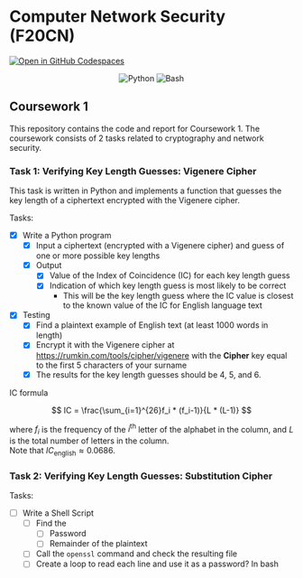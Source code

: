 # Computer Network Security (F20CN)

[![Open in GitHub Codespaces](https://github.com/codespaces/badge.svg)](https://codespaces.new/cr2007/F20CN-CW1)

<div align="center">
  <img alt="Python" title="Python Programming Language" src="https://img.shields.io/badge/Python-informational?style=flat-sqaure&logo=python&logoColor=white&color=3776ab">
  <img alt="Bash" title="Bourne Again SHell" src="https://img.shields.io/badge/Bash-informational?style=flat-sqaure&logo=gnubash&logoColor=white&color=4EAA25">
</div>

## Coursework 1

This repository contains the code and report for Coursework 1. The coursework consists of 2 tasks related to cryptography and network security.

### Task 1: Verifying Key Length Guesses: Vigenere Cipher

This task is written in Python and implements a function that guesses the key length of a ciphertext encrypted with the Vigenere cipher.

Tasks:
- [X] Write a Python program
  - [X] Input a ciphertext (encrypted with a Vigenere cipher) and guess of one or more possible key lengths
  - [X] Output
    - [X] Value of the Index of Coincidence (IC) for each key length guess
    - [X] Indication of which key length guess is most likely to be correct
      - This will be the key length guess where the IC value is closest to the known value of the IC for English language
text
- [X] Testing
  - [X] Find a plaintext example of English text (at least 1000 words in length)
  - [X] Encrypt it with the Vigenere cipher at https://rumkin.com/tools/cipher/vigenere with the **Cipher** key equal to the first 5 characters of your surname
  - [X] The results for the key length guesses should be 4, 5, and 6.

IC formula

$$
IC = \frac{\sum_{i=1}^{26}f_i * (f_i-1)}{L * (L-1)}
$$

where $f_i$ is the frequency of the $i^{\text{th}}$ letter of the alphabet in the column, and $L$ is the total number of letters in the column.<br>
Note that $IC_{\text{english}} \approx 0.0686$.

### Task 2: Verifying Key Length Guesses: Substitution Cipher

Tasks:

- [ ] Write a Shell Script
  - [ ] Find the
    - [ ] Password
    - [ ] Remainder of the plaintext
  - [ ] Call the `openssl` command and check the resulting file
  - [ ] Create a loop to read each line and use it as a password? In bash
